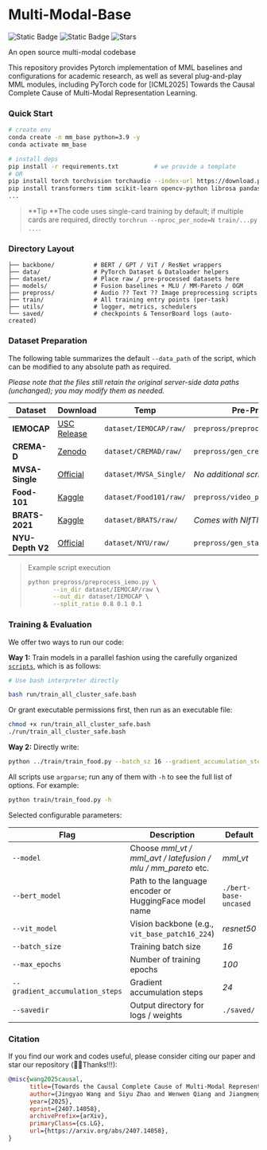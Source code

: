 # Multi-Modal-Base

![Static Badge](https://img.shields.io/badge/ICML25-yellow)
![Static Badge](https://img.shields.io/badge/to_be_continue-orange)
![Stars](https://img.shields.io/github/stars/WangJingyao07/Multi-Modal-Base)

An open source multi-modal codebase

This repository provides Pytorch implementation of MML baselines and configurations for academic research, as well as several plug-and-play MML modules, including PyTorch code for [ICML2025] Towards the Causal Complete Cause of Multi-Modal Representation Learning.



### Quick Start

```bash
# create env
conda create -n mm_base python=3.9 -y
conda activate mm_base

# install deps
pip install -r requirements.txt          # we provide a template
# OR
pip install torch torchvision torchaudio --index-url https://download.pytorch.org/whl/cu118
pip install transformers timm scikit-learn opencv-python librosa pandas tqdm einops sentencepiece wandb
...
````

> **Tip **The code uses single-card training by default; if multiple cards are required, directly `torchrun --nproc_per_node=N train/...py ...`.





### Directory Layout

```text
├── backbone/           # BERT / GPT / ViT / ResNet wrappers
├── data/               # PyTorch Dataset & Dataloader helpers
├── dataset/            # Place raw / pre-processed datasets here
├── models/             # Fusion baselines + MLU / MM-Pareto / OGM
├── prepross/           # Audio ?? Text ?? Image preprocessing scripts
├── train/              # All training entry points (per-task)
├── utils/              # logger, metrics, schedulers
└── saved/              # checkpoints & TensorBoard logs (auto-created)
```





### Dataset Preparation

The following table summarizes the default `--data_path` of the script, which can be modified to any absolute path as required.

*Please note that the files still retain the original server-side data paths (unchanged); you may modify them as needed.*

| Dataset              | Download                                                                                  | Temp                   | Pre-Process                             |
| ---------------- | ------------------------------------------------------------------------------------- | ---------------------- | --------------------------------- |
| **IEMOCAP**      | [USC Release](https://sail.usc.edu/iemocap/)                                          | `dataset/IEMOCAP/raw/` | `prepross/preprocess_iemo.py`     |
| **CREMA-D**      | [Zenodo](https://zenodo.org/record/1109496)                                           | `dataset/CREMAD/raw/`  | `prepross/gen_cre_txt.py`         |
| **MVSA-Single**  | [Official](https://mvsanet.github.io/)                                                | `dataset/MVSA_Single/` | *No additional scripts required*                          |
| **Food-101**     | [Kaggle](https://www.kaggle.com/datasets/kmader/food41)                               | `dataset/Food101/raw/` | `prepross/video_preprocessing.py` |
| **BRATS-2021**   | [Kaggle](https://www.kaggle.com/datasets/awsaf49/brats20-dataset-training-validation) | `dataset/BRATS/raw/`   | *Comes with NIfTI loader*                 |
| **NYU-Depth V2** | [Official](https://cs.nyu.edu/~silberman/datasets/nyu_depth_v2.html)                  | `dataset/NYU/raw/`     | `prepross/gen_stat.py`            |

> Example script execution
>
> ```bash
> python prepross/preprocess_iemo.py \
>        --in_dir dataset/IEMOCAP/raw \
>        --out_dir dataset/IEMOCAP \
>        --split_ratio 0.8 0.1 0.1
> ```





### Training & Evaluation

We offer two ways to run our code:

**Way 1:** Train models in a parallel fashion using the carefully organized [`scripts`](https://github.com/WangJingyao07/Multi-Modal-Base/tree/main/run), which is as follows:

```bash
# Use bash interpreter directly

bash run/train_all_cluster_safe.bash
```

Or grant executable permissions first, then run as an executable file:

```bash
chmod +x run/train_all_cluster_safe.bash  
./run/train_all_cluster_safe.bash
```



**Way 2:** Directly write:

```bash
python ../train/train_food.py --batch_sz 16 --gradient_accumulation_steps 40 --savedir ./saved/food101 --name IB_VT02 --task food101  --task_type classification --model mml_vt --num_image_embeds 3 --freeze_txt 5 --freeze_img 3 --patience 5 --dropout 0.1 --lr 5e-05 --warmup 0.1 --max_epochs 100 --seed 1 --noise 0.0
```



All scripts use `argparse`; run any of them with `-h` to see the full list of options. For example:

```bash
python train/train_food.py -h
```

Selected configurable parameters:

| Flag                            | Description                                                  | Default               |
| ------------------------------- | ------------------------------------------------------------ | --------------------- |
| `--model`                       | Choose *mml_vt / mml_avt / latefusion / mlu / mm_pareto* etc. | *mml_vt*              |
| `--bert_model`                  | Path to the language encoder or HuggingFace model name       | `./bert-base-uncased` |
| `--vit_model`                   | Vision backbone (e.g., `vit_base_patch16_224`)               | *resnet50*            |
| `--batch_size`                  | Training batch size                                          | *16*                  |
| `--max_epochs`                  | Number of training epochs                                    | *100*                 |
| `--gradient_accumulation_steps` | Gradient accumulation steps                                  | *24*                  |
| `--savedir`                     | Output directory for logs / weights                          | `./saved/`            |



### Citation

If you find our work and codes useful, please consider citing our paper and star our repository (🥰🎉Thanks!!!):

```bibtex
@misc{wang2025causal,
      title={Towards the Causal Complete Cause of Multi-Modal Representation Learning}, 
      author={Jingyao Wang and Siyu Zhao and Wenwen Qiang and Jiangmeng Li and Changwen Zheng and Fuchun Sun and Hui Xiong},
      year={2025},
      eprint={2407.14058},
      archivePrefix={arXiv},
      primaryClass={cs.LG},
      url={https://arxiv.org/abs/2407.14058}, 
}
```

